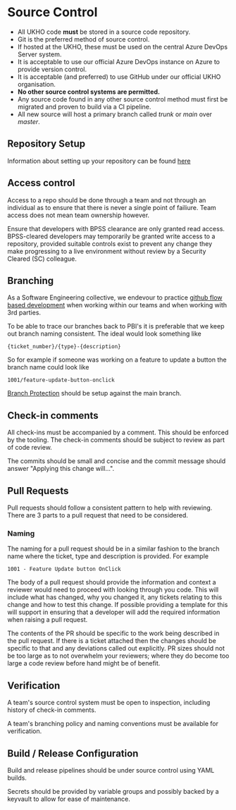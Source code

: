# Source Control

* All UKHO code **must** be stored in a source code repository.
* Git is the preferred method of source control.
* If hosted at the UKHO, these must be used on the central Azure DevOps Server system.
* It is acceptable to use our official Azure DevOps instance on Azure to provide version control.
* It is acceptable (and preferred) to use GitHub under our official UKHO organisation.
* **No other source control systems are permitted.**
* Any source code found in any other source control method must first be migrated and proven to build via a CI pipeline.
* All new source will host a primary branch called _trunk_ or _main_ over _master_.

## Repository Setup

Information about setting up your repository can be found [here](/software-engineering-policies/SourceControl/RepositorySetupPolicy.md)

## Access control

Access to a repo should be done through a team and not through an individual as to ensure that there is never a single point of failiure. Team access does not mean team ownership however.

Ensure that developers with BPSS clearance are only granted read access. BPSS-cleared developers may temporarily be granted write access to a repository, provided suitable controls exist to prevent any change they make progressing to a live environment without review by a Security Cleared (SC) colleague.

## Branching

As a Software Engineering collective, we endevour to practice [github flow based development](https://docs.github.com/en/get-started/using-github/github-flow) when working within our teams and when working with 3rd parties.

To be able to trace our branches back to PBI's it is preferable that we keep out branch naming consistent. The ideal would look something like 

`{ticket_number}/{type}-{description}`

So for example if someone was working on a feature to update a button the branch name could look like

`1001/feature-update-button-onclick`

[Branch Protection](/software-engineering-policies/SourceControl/BranchProtectionPolicy.md) should be setup against the main branch.

## Check-in comments

All check-ins must be accompanied by a comment.  This should be enforced by the tooling.  The check-in comments should be subject to review as part of code review.

The commits should be small and concise and the commit message should answer "Applying this change will...".

## Pull Requests

Pull requests should follow a consistent pattern to help with reviewing. There are 3 parts to a pull request that need to be considered.

### Naming

The naming for a pull request should be in a similar fashion to the branch name where the ticket, type and description is provided. For example

`1001 - Feature Update button OnClick`

The body of a pull request should provide the information and context a reviewer would need to proceed with looking through you code. This will include what has changed, why you changed it, any tickets relating to this change and how to test this change. If possible providing a template for this will support in ensuring that a developer will add the required information when raising a pull request.

The contents of the PR should be specific to the work being described in the pull request. If there is a ticket attached then the changes should be specific to that and any deviations called out explicitly. PR sizes should not be too large as to not overwhelm your reviewers; where they do become too large a code review before hand might be of benefit.

## Verification

A team's source control system must be open to inspection, including history of check-in comments.

A team's branching policy and naming conventions must be available for verification.

## Build / Release Configuration

Build and release pipelines should be under source control using YAML builds.

Secrets should be provided by variable groups and possibly backed by a keyvault to allow for ease of maintenance.
